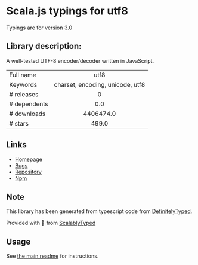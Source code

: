
# Scala.js typings for utf8

Typings are for version 3.0

## Library description:
A well-tested UTF-8 encoder/decoder written in JavaScript.

|                    |                 |
| ------------------ | :-------------: |
| Full name          | utf8 |
| Keywords           | charset, encoding, unicode, utf8 |
| # releases         | 0 |
| # dependents       | 0.0 |
| # downloads        | 4406474.0 |
| # stars            | 499.0 |

## Links
- [Homepage](https://mths.be/utf8js)
- [Bugs](https://github.com/mathiasbynens/utf8.js/issues)
- [Repository](https://github.com/mathiasbynens/utf8.js)
- [Npm](https://www.npmjs.com/package/utf8)
    


## Note
This library has been generated from typescript code from [DefinitelyTyped](https://definitelytyped.org).

Provided with :purple_heart: from [ScalablyTyped](https://github.com/oyvindberg/ScalablyTyped)

## Usage
See [the main readme](../../readme.md) for instructions.



